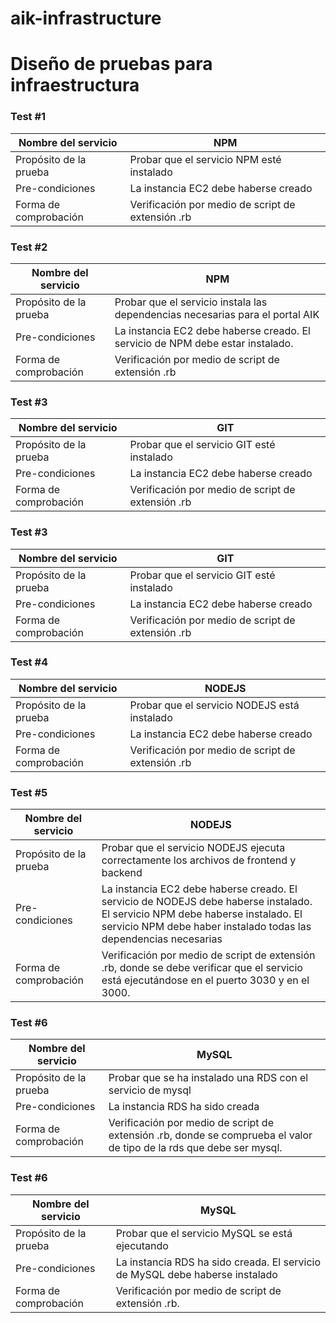 # aik-infrastructure

# Diseño de pruebas para infraestructura

### Test #1

| Nombre del servicio | NPM |
| - | - |
| Propósito de la prueba | Probar que el servicio NPM esté instalado |
| Pre-condiciones | La instancia EC2 debe haberse creado |
| Forma de comprobación | Verificación por medio de script de extensión .rb |

### Test #2

| Nombre del servicio | NPM |
| - | - |
| Propósito de la prueba | Probar que el servicio instala las dependencias necesarias para el portal AIK |
| Pre-condiciones | La instancia EC2 debe haberse creado. El servicio de NPM debe estar instalado. |
| Forma de comprobación | Verificación por medio de script de extensión .rb |

### Test #3

| Nombre del servicio | GIT |
| - | - |
| Propósito de la prueba | Probar que el servicio GIT esté instalado |
| Pre-condiciones | La instancia EC2 debe haberse creado |
| Forma de comprobación | Verificación por medio de script de extensión .rb |

### Test #3

| Nombre del servicio | GIT |
| - | - |
| Propósito de la prueba | Probar que el servicio GIT esté instalado |
| Pre-condiciones | La instancia EC2 debe haberse creado |
| Forma de comprobación | Verificación por medio de script de extensión .rb |

### Test #4

| Nombre del servicio | NODEJS |
| - | - |
| Propósito de la prueba | Probar que el servicio NODEJS está instalado |
| Pre-condiciones | La instancia EC2 debe haberse creado |
| Forma de comprobación | Verificación por medio de script de extensión .rb |

### Test #5

| Nombre del servicio | NODEJS |
| - | - |
| Propósito de la prueba | Probar que el servicio NODEJS ejecuta correctamente los archivos de frontend y backend |
| Pre-condiciones | La instancia EC2 debe haberse creado. El servicio de NODEJS debe haberse instalado. El servicio NPM debe haberse instalado. El servicio NPM debe haber instalado todas las dependencias necesarias |
| Forma de comprobación | Verificación por medio de script de extensión .rb, donde se debe verificar que el servicio está ejecutándose en el puerto 3030 y en el 3000.|

### Test #6

| Nombre del servicio | MySQL |
| - | - |
| Propósito de la prueba | Probar que se ha instalado una RDS con el servicio de mysql |
| Pre-condiciones | La instancia RDS ha sido creada |
| Forma de comprobación | Verificación por medio de script de extensión .rb, donde se comprueba el valor de tipo de la rds que debe ser mysql. |

### Test #6

| Nombre del servicio | MySQL |
| - | - |
| Propósito de la prueba | Probar que el servicio MySQL se está ejecutando |
| Pre-condiciones | La instancia RDS ha sido creada. El servicio de MySQL debe haberse instalado |
| Forma de comprobación | Verificación por medio de script de extensión .rb. |

